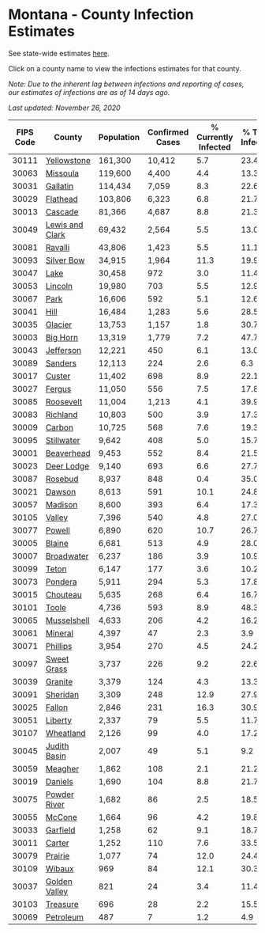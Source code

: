# Montana - County Infection Estimates

See state-wide estimates [here](/infections/us-mt).

Click on a county name to view the infections estimates for that county.

*Note: Due to the inherent lag between infections and reporting of cases, our estimates of infections are as of 14 days ago.*

*Last updated: November 26, 2020*

|   FIPS Code |                             County |   Population |   Confirmed Cases |   % Currently Infected |   % Total Infected |
|-------------|------------------------------------|--------------|-------------------|------------------------|--------------------|
|       30111 |         [Yellowstone](yellowstone) |      161,300 |            10,412 |                    5.7 |               23.4 |
|       30063 |               [Missoula](missoula) |      119,600 |             4,400 |                    4.4 |               13.3 |
|       30031 |               [Gallatin](gallatin) |      114,434 |             7,059 |                    8.3 |               22.6 |
|       30029 |               [Flathead](flathead) |      103,806 |             6,323 |                    6.8 |               21.7 |
|       30013 |                 [Cascade](cascade) |       81,366 |             4,687 |                    8.8 |               21.3 |
|       30049 | [Lewis and Clark](lewis-and-clark) |       69,432 |             2,564 |                    5.5 |               13.0 |
|       30081 |                 [Ravalli](ravalli) |       43,806 |             1,423 |                    5.5 |               11.1 |
|       30093 |           [Silver Bow](silver-bow) |       34,915 |             1,964 |                   11.3 |               19.9 |
|       30047 |                       [Lake](lake) |       30,458 |               972 |                    3.0 |               11.4 |
|       30053 |                 [Lincoln](lincoln) |       19,980 |               703 |                    5.5 |               12.9 |
|       30067 |                       [Park](park) |       16,606 |               592 |                    5.1 |               12.6 |
|       30041 |                       [Hill](hill) |       16,484 |             1,283 |                    5.6 |               28.5 |
|       30035 |                 [Glacier](glacier) |       13,753 |             1,157 |                    1.8 |               30.7 |
|       30003 |               [Big Horn](big-horn) |       13,319 |             1,779 |                    7.2 |               47.7 |
|       30043 |             [Jefferson](jefferson) |       12,221 |               450 |                    6.1 |               13.0 |
|       30089 |                 [Sanders](sanders) |       12,113 |               224 |                    2.6 |                6.3 |
|       30017 |                   [Custer](custer) |       11,402 |               698 |                    8.9 |               22.1 |
|       30027 |                   [Fergus](fergus) |       11,050 |               556 |                    7.5 |               17.8 |
|       30085 |             [Roosevelt](roosevelt) |       11,004 |             1,213 |                    4.1 |               39.9 |
|       30083 |               [Richland](richland) |       10,803 |               500 |                    3.9 |               17.3 |
|       30009 |                   [Carbon](carbon) |       10,725 |               568 |                    7.6 |               19.3 |
|       30095 |           [Stillwater](stillwater) |        9,642 |               408 |                    5.0 |               15.7 |
|       30001 |           [Beaverhead](beaverhead) |        9,453 |               552 |                    8.4 |               21.5 |
|       30023 |           [Deer Lodge](deer-lodge) |        9,140 |               693 |                    6.6 |               27.7 |
|       30087 |                 [Rosebud](rosebud) |        8,937 |               848 |                    0.4 |               35.0 |
|       30021 |                   [Dawson](dawson) |        8,613 |               591 |                   10.1 |               24.8 |
|       30057 |                 [Madison](madison) |        8,600 |               393 |                    6.4 |               17.3 |
|       30105 |                   [Valley](valley) |        7,396 |               540 |                    4.8 |               27.0 |
|       30077 |                   [Powell](powell) |        6,890 |               620 |                   10.7 |               26.7 |
|       30005 |                   [Blaine](blaine) |        6,681 |               513 |                    4.9 |               28.0 |
|       30007 |           [Broadwater](broadwater) |        6,237 |               186 |                    3.9 |               10.9 |
|       30099 |                     [Teton](teton) |        6,147 |               177 |                    3.6 |               10.2 |
|       30073 |                 [Pondera](pondera) |        5,911 |               294 |                    5.3 |               17.8 |
|       30015 |               [Chouteau](chouteau) |        5,635 |               268 |                    6.4 |               16.7 |
|       30101 |                     [Toole](toole) |        4,736 |               593 |                    8.9 |               48.3 |
|       30065 |         [Musselshell](musselshell) |        4,633 |               206 |                    4.2 |               16.2 |
|       30061 |                 [Mineral](mineral) |        4,397 |                47 |                    2.3 |                3.9 |
|       30071 |               [Phillips](phillips) |        3,954 |               270 |                    4.5 |               24.2 |
|       30097 |         [Sweet Grass](sweet-grass) |        3,737 |               226 |                    9.2 |               22.6 |
|       30039 |                 [Granite](granite) |        3,379 |               124 |                    4.3 |               13.3 |
|       30091 |               [Sheridan](sheridan) |        3,309 |               248 |                   12.9 |               27.9 |
|       30025 |                   [Fallon](fallon) |        2,846 |               231 |                   16.3 |               30.9 |
|       30051 |                 [Liberty](liberty) |        2,337 |                79 |                    5.5 |               11.7 |
|       30107 |             [Wheatland](wheatland) |        2,126 |                99 |                    4.0 |               17.2 |
|       30045 |       [Judith Basin](judith-basin) |        2,007 |                49 |                    5.1 |                9.2 |
|       30059 |                 [Meagher](meagher) |        1,862 |               108 |                    2.1 |               21.2 |
|       30019 |                 [Daniels](daniels) |        1,690 |               104 |                    8.8 |               21.7 |
|       30075 |       [Powder River](powder-river) |        1,682 |                86 |                    2.5 |               18.5 |
|       30055 |                   [McCone](mccone) |        1,664 |                96 |                    4.2 |               19.8 |
|       30033 |               [Garfield](garfield) |        1,258 |                62 |                    9.1 |               18.7 |
|       30011 |                   [Carter](carter) |        1,252 |               110 |                    7.6 |               33.5 |
|       30079 |                 [Prairie](prairie) |        1,077 |                74 |                   12.0 |               24.4 |
|       30109 |                   [Wibaux](wibaux) |          969 |                84 |                   12.1 |               30.3 |
|       30037 |     [Golden Valley](golden-valley) |          821 |                24 |                    3.4 |               11.4 |
|       30103 |               [Treasure](treasure) |          696 |                28 |                    2.2 |               15.5 |
|       30069 |             [Petroleum](petroleum) |          487 |                 7 |                    1.2 |                4.9 |